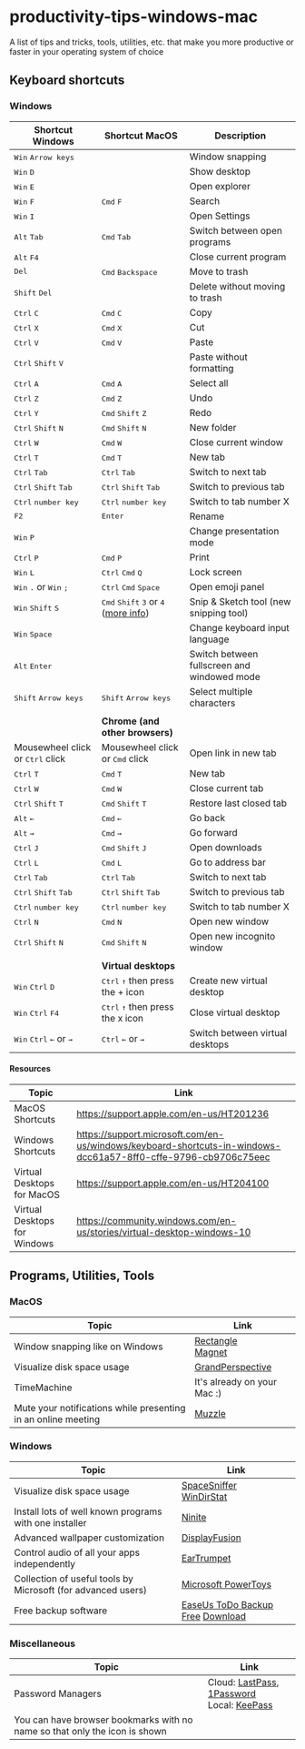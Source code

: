 # productivity-tips-windows-mac
A list of tips and tricks, tools, utilities, etc. that make you more productive or faster in your operating system of choice

## Keyboard shortcuts
### Windows

| Shortcut Windows |  Shortcut MacOS | Description |
| --- | --- | --- |
| <kbd>Win</kbd> <kbd>Arrow keys</kbd> | | Window snapping |
| <kbd>Win</kbd> <kbd>D</kbd> | | Show desktop |
| <kbd>Win</kbd> <kbd>E</kbd> | | Open explorer |
| <kbd>Win</kbd> <kbd>F</kbd> | <kbd>Cmd</kbd> <kbd>F</kbd> | Search |
| <kbd>Win</kbd> <kbd>I</kbd> | | Open Settings |
| <kbd>Alt</kbd> <kbd>Tab</kbd> | <kbd>Cmd</kbd> <kbd>Tab</kbd> | Switch between open programs |
| <kbd>Alt</kbd> <kbd>F4</kbd> | | Close current program |
| <kbd>Del</kbd> | <kbd>Cmd</kbd> <kbd>Backspace</kbd> | Move to trash |
| <kbd>Shift</kbd> <kbd>Del</kbd> | | Delete without moving to trash |
| <kbd>Ctrl</kbd> <kbd>C</kbd> | <kbd>Cmd</kbd> <kbd>C</kbd> | Copy |
| <kbd>Ctrl</kbd> <kbd>X</kbd> | <kbd>Cmd</kbd> <kbd>X</kbd> | Cut |
| <kbd>Ctrl</kbd> <kbd>V</kbd> | <kbd>Cmd</kbd> <kbd>V</kbd> | Paste |
| <kbd>Ctrl</kbd> <kbd>Shift</kbd> <kbd>V</kbd> | | Paste without formatting |
| <kbd>Ctrl</kbd> <kbd>A</kbd> | <kbd>Cmd</kbd> <kbd>A</kbd> | Select all |
| <kbd>Ctrl</kbd> <kbd>Z</kbd> | <kbd>Cmd</kbd> <kbd>Z</kbd> | Undo |
| <kbd>Ctrl</kbd> <kbd>Y</kbd> | <kbd>Cmd</kbd> <kbd>Shift</kbd> <kbd>Z</kbd> | Redo |
| <kbd>Ctrl</kbd> <kbd>Shift</kbd> <kbd>N</kbd> | <kbd>Cmd</kbd> <kbd>Shift</kbd> <kbd>N</kbd> | New folder |
| <kbd>Ctrl</kbd> <kbd>W</kbd> | <kbd>Cmd</kbd> <kbd>W</kbd> | Close current window |
| <kbd>Ctrl</kbd> <kbd>T</kbd> | <kbd>Cmd</kbd> <kbd>T</kbd> | New tab |
| <kbd>Ctrl</kbd> <kbd>Tab</kbd> | <kbd>Ctrl</kbd> <kbd>Tab</kbd> | Switch to next tab |
| <kbd>Ctrl</kbd> <kbd>Shift</kbd> <kbd>Tab</kbd> | <kbd>Ctrl</kbd> <kbd>Shift</kbd> <kbd>Tab</kbd> | Switch to previous tab |
| <kbd>Ctrl</kbd> <kbd>number key</kbd> | <kbd>Ctrl</kbd> <kbd>number key</kbd> | Switch to tab number X |
| <kbd>F2</kbd> | <kbd>Enter</kbd> | Rename |
| <kbd>Win</kbd> <kbd>P</kbd> | | Change presentation mode |
| <kbd>Ctrl</kbd> <kbd>P</kbd> | <kbd>Cmd</kbd> <kbd>P</kbd> | Print |
| <kbd>Win</kbd> <kbd>L</kbd> | <kbd>Ctrl</kbd> <kbd>Cmd</kbd> <kbd>Q</kbd> | Lock screen |
| <kbd>Win</kbd> <kbd>.</kbd> or <kbd>Win</kbd> <kbd>;</kbd> | <kbd>Ctrl</kbd> <kbd>Cmd</kbd> <kbd>Space</kbd> | Open emoji panel |
| <kbd>Win</kbd> <kbd>Shift</kbd> <kbd>S</kbd> | <kbd>Cmd</kbd> <kbd>Shift</kbd> <kbd>3</kbd> or <kbd>4</kbd> ([more info](https://support.apple.com/de-de/HT201361)) | Snip & Sketch tool (new snipping tool) |
| <kbd>Win</kbd> <kbd>Space</kbd> | | Change keyboard input language |
| <kbd>Alt</kbd> <kbd>Enter</kbd> | | Switch between fullscreen and windowed mode |
| <kbd>Shift</kbd> <kbd>Arrow keys</kbd> | <kbd>Shift</kbd> <kbd>Arrow keys</kbd> | Select multiple characters |
|||
| | **Chrome (and other browsers)** | |
| Mousewheel click or <kbd>Ctrl</kbd> click | Mousewheel click or <kbd>Cmd</kbd> click | Open link in new tab |
| <kbd>Ctrl</kbd> <kbd>T</kbd> | <kbd>Cmd</kbd> <kbd>T</kbd> | New tab |
| <kbd>Ctrl</kbd> <kbd>W</kbd> | <kbd>Cmd</kbd> <kbd>W</kbd> | Close current tab |
| <kbd>Ctrl</kbd> <kbd>Shift</kbd> <kbd>T</kbd> | <kbd>Cmd</kbd> <kbd>Shift</kbd> <kbd>T</kbd> | Restore last closed tab |
| <kbd>Alt</kbd> <kbd>←</kbd> | <kbd>Cmd</kbd> <kbd>←</kbd> | Go back |
| <kbd>Alt</kbd> <kbd>→</kbd> | <kbd>Cmd</kbd> <kbd>→</kbd> | Go forward |
| <kbd>Ctrl</kbd> <kbd>J</kbd> | <kbd>Cmd</kbd> <kbd>Shift</kbd> <kbd>J</kbd> | Open downloads |
| <kbd>Ctrl</kbd> <kbd>L</kbd> | <kbd>Cmd</kbd> <kbd>L</kbd> | Go to address bar |
| <kbd>Ctrl</kbd> <kbd>Tab</kbd> | <kbd>Ctrl</kbd> <kbd>Tab</kbd> | Switch to next tab |
| <kbd>Ctrl</kbd> <kbd>Shift</kbd> <kbd>Tab</kbd> | <kbd>Ctrl</kbd> <kbd>Shift</kbd> <kbd>Tab</kbd> | Switch to previous tab |
| <kbd>Ctrl</kbd> <kbd>number key</kbd> | <kbd>Ctrl</kbd> <kbd>number key</kbd> | Switch to tab number X |
| <kbd>Ctrl</kbd> <kbd>N</kbd> | <kbd>Cmd</kbd> <kbd>N</kbd> | Open new window |
| <kbd>Ctrl</kbd> <kbd>Shift</kbd> <kbd>N</kbd> | <kbd>Cmd</kbd> <kbd>Shift</kbd> <kbd>N</kbd> | Open new incognito window |
|||
| | **Virtual desktops** |
| <kbd>Win</kbd> <kbd>Ctrl</kbd> <kbd>D</kbd> | <kbd>Ctrl</kbd> <kbd>↑</kbd> then press the + icon | Create new virtual desktop |
| <kbd>Win</kbd> <kbd>Ctrl</kbd> <kbd>F4</kbd> | <kbd>Ctrl</kbd> <kbd>↑</kbd> then press the x icon | Close virtual desktop |
| <kbd>Win</kbd> <kbd>Ctrl</kbd> <kbd>←</kbd> or <kbd>→</kbd> | <kbd>Ctrl</kbd> <kbd>←</kbd> or <kbd>→</kbd> | Switch between virtual desktops |

#### Resources

| Topic | Link |
|---|---|
| MacOS Shortcuts | https://support.apple.com/en-us/HT201236 |
| Windows Shortcuts | https://support.microsoft.com/en-us/windows/keyboard-shortcuts-in-windows-dcc61a57-8ff0-cffe-9796-cb9706c75eec |
| Virtual Desktops for MacOS | https://support.apple.com/en-us/HT204100 |
| Virtual Desktops for Windows | https://community.windows.com/en-us/stories/virtual-desktop-windows-10 |

## Programs, Utilities, Tools

### MacOS
| Topic | Link |
|---|---|
| Window snapping like on Windows | [Rectangle](https://rectangleapp.com/) <br/> [Magnet](https://apps.apple.com/gb/app/magnet/id441258766) |
| Visualize disk space usage | [GrandPerspective](http://grandperspectiv.sourceforge.net/) |
| TimeMachine | It's already on your Mac :) |
| Mute your notifications while presenting in an online meeting | [Muzzle](https://muzzleapp.com/) |

### Windows
| Topic | Link |
|---|---|
| Visualize disk space usage | [SpaceSniffer](http://www.uderzo.it/main_products/space_sniffer/) <br/> [WinDirStat](https://windirstat.net/)|
| Install lots of well known programs with one installer | [Ninite](https://ninite.com/) |
| Advanced wallpaper customization | [DisplayFusion](https://www.displayfusion.com/) |
| Control audio of all your apps independently | [EarTrumpet](https://eartrumpet.app/) |
| Collection of useful tools by Microsoft (for advanced users) | [Microsoft PowerToys](https://docs.microsoft.com/en-us/windows/powertoys/) |
| Free backup software | [EaseUs ToDo Backup Free](https://www.easeus.com/backup-software/tb-free.html) [Download](https://down.easeus.com/product/tb_free) |

### Miscellaneous
| Topic | Link |
| --- | --- |
| Password Managers | Cloud: [LastPass](https://www.lastpass.com/), [1Password](https://1password.com/) <br/> Local: [KeePass](https://keepass.info/) |
| You can have browser bookmarks with no name so that only the icon is shown ||